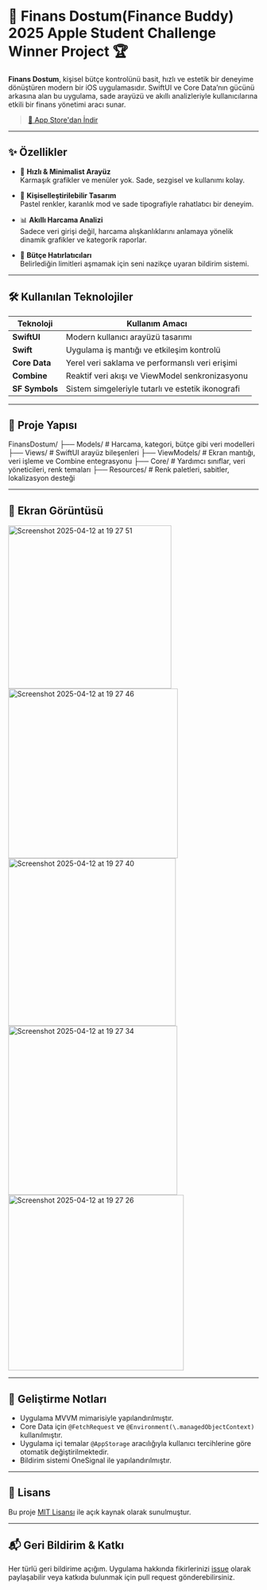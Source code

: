 # 💸 Finans Dostum(Finance Buddy) 2025 Apple Student Challenge Winner Project 🏆

**Finans Dostum**, kişisel bütçe kontrolünü basit, hızlı ve estetik bir deneyime dönüştüren modern bir iOS uygulamasıdır. SwiftUI ve Core Data’nın gücünü arkasına alan bu uygulama, sade arayüzü ve akıllı analizleriyle kullanıcılarına etkili bir finans yönetimi aracı sunar.


> [📲 App Store'dan İndir](https://apps.apple.com/tr/app/finans-dostum/id6741549762) 

---

## ✨ Özellikler

- 🔄 **Hızlı & Minimalist Arayüz**  
  Karmaşık grafikler ve menüler yok. Sade, sezgisel ve kullanımı kolay.

- 🎨 **Kişiselleştirilebilir Tasarım**  
  Pastel renkler, karanlık mod ve sade tipografiyle rahatlatıcı bir deneyim.

- 📊 **Akıllı Harcama Analizi**  
  Sadece veri girişi değil, harcama alışkanlıklarını anlamaya yönelik dinamik grafikler ve kategorik raporlar.

- 🔔 **Bütçe Hatırlatıcıları**  
  Belirlediğin limitleri aşmamak için seni nazikçe uyaran bildirim sistemi.

---

## 🛠️ Kullanılan Teknolojiler

| Teknoloji          | Kullanım Amacı                                      |
|--------------------|-----------------------------------------------------|
| **SwiftUI**        | Modern kullanıcı arayüzü tasarımı                   |
| **Swift**          | Uygulama iş mantığı ve etkileşim kontrolü           |
| **Core Data**      | Yerel veri saklama ve performanslı veri erişimi     |
| **Combine**        | Reaktif veri akışı ve ViewModel senkronizasyonu     |
| **SF Symbols**     | Sistem simgeleriyle tutarlı ve estetik ikonografi   |

---

## 🧩 Proje Yapısı
FinansDostum/
├── Models/          # Harcama, kategori, bütçe gibi veri modelleri
├── Views/           # SwiftUI arayüz bileşenleri
├── ViewModels/      # Ekran mantığı, veri işleme ve Combine entegrasyonu
├── Core/            # Yardımcı sınıflar, veri yöneticileri, renk temaları
├── Resources/       # Renk paletleri, sabitler, lokalizasyon desteği

---

## 📸 Ekran Görüntüsü

<img width="328" alt="Screenshot 2025-04-12 at 19 27 51" src="https://github.com/user-attachments/assets/95f579a9-8e9f-438a-b7d4-feec793a494f" />
<img width="341" alt="Screenshot 2025-04-12 at 19 27 46" src="https://github.com/user-attachments/assets/9603dc2b-08de-4dd5-8622-13b6aba5c0ce" />
<img width="337" alt="Screenshot 2025-04-12 at 19 27 40" src="https://github.com/user-attachments/assets/f15acd8c-e48c-4f76-9d6a-41fa448e9959" />
<img width="340" alt="Screenshot 2025-04-12 at 19 27 34" src="https://github.com/user-attachments/assets/5fee9962-b71d-445e-998f-4cd0e3977644" />
<img width="353" alt="Screenshot 2025-04-12 at 19 27 26" src="https://github.com/user-attachments/assets/0eaeeb15-e6b0-4afa-be67-033e222f3a30" />


---

## 🚧 Geliştirme Notları

- Uygulama MVVM mimarisiyle yapılandırılmıştır.
- Core Data için `@FetchRequest` ve `@Environment(\.managedObjectContext)` kullanılmıştır.
- Uygulama içi temalar `@AppStorage` aracılığıyla kullanıcı tercihlerine göre otomatik değiştirilmektedir.
- Bildirim sistemi OneSignal ile yapılandırılmıştır.

---

## 📄 Lisans

Bu proje [MIT Lisansı](LICENSE) ile açık kaynak olarak sunulmuştur.

---

## 📬 Geri Bildirim & Katkı

Her türlü geri bildirime açığım. Uygulama hakkında fikirlerinizi [issue](https://github.com/senin-kullanici-adin/FinansDostum/issues) olarak paylaşabilir veya katkıda bulunmak için pull request gönderebilirsiniz.
